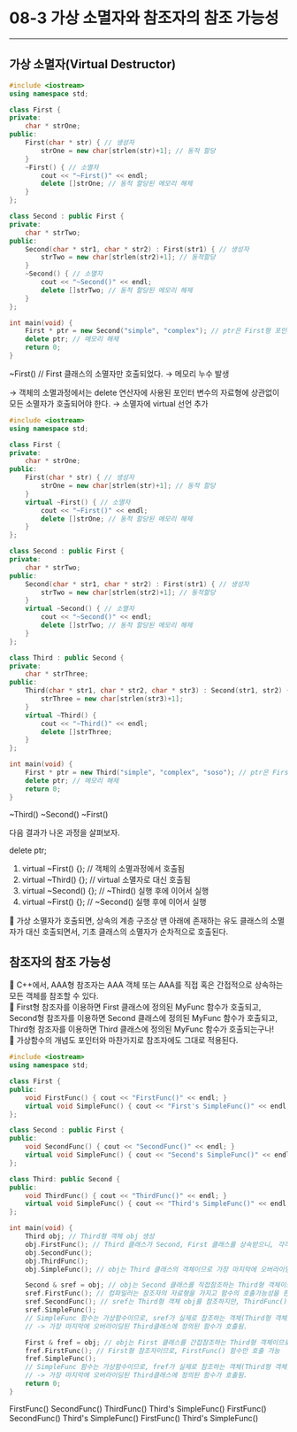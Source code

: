 # 08-3 가상 소멸자와 참조자의 참조 가능성

---

## 가상 소멸자(Virtual Destructor)

```cpp
#include <iostream>
using namespace std;

class First {
private:
    char * strOne;
public:
    First(char * str) { // 생성자
        strOne = new char[strlen(str)+1]; // 동적 할당
    }
    ~First() { // 소멸자
        cout << "~First()" << endl;
        delete []strOne; // 동적 할당된 메모리 해제
    }
};

class Second : public First {
private:
    char * strTwo;
public:
    Second(char * str1, char * str2) : First(str1) { // 생성자
        strTwo = new char[strlen(str2)+1]; // 동적할당
    }
    ~Second() { // 소멸자
        cout << "~Second()" << endl;
        delete []strTwo; // 동적 할당된 메모리 해제
    }
};

int main(void) {
    First * ptr = new Second("simple", "complex"); // ptr은 First형 포인터 변수이고, Second 클래스의 객체를 가리킴
    delete ptr; // 메모리 해제
    return 0;
}
```

~First() // First 클래스의 소멸자만 호출되었다. → 메모리 누수 발생

→ 객체의 소멸과정에서는 delete 연산자에 사용된 포인터 변수의 자료형에 상관없이 모든 소멸자가 호출되어야 한다. → 소멸자에 virtual 선언 추가

```cpp
#include <iostream>
using namespace std;

class First {
private:
    char * strOne;
public:
    First(char * str) { // 생성자
        strOne = new char[strlen(str)+1]; // 동적 할당
    }
    virtual ~First() { // 소멸자
        cout << "~First()" << endl;
        delete []strOne; // 동적 할당된 메모리 해제
    }
};

class Second : public First {
private:
    char * strTwo;
public:
    Second(char * str1, char * str2) : First(str1) { // 생성자
        strTwo = new char[strlen(str2)+1]; // 동적할당
    }
    virtual ~Second() { // 소멸자
        cout << "~Second()" << endl;
        delete []strTwo; // 동적 할당된 메모리 해제
    }
};

class Third : public Second {
private:
    char * strThree;
public:
    Third(char * str1, char * str2, char * str3) : Second(str1, str2) {
        strThree = new char[strlen(str3)+1];
    }
    virtual ~Third() {
        cout << "~Third()" << endl;
        delete []strThree;
    }
};

int main(void) {
    First * ptr = new Third("simple", "complex", "soso"); // ptr은 First형 포인터 변수이고, Third 클래스의 객체를 가리킴
    delete ptr; // 메모리 해제
    return 0;
}
```

~Third()
~Second()
~First()

다음 결과가 나온 과정을 살펴보자.

delete ptr;

1. virtual ~First() {}; // 객체의 소멸과정에서 호출됨
2. virtual ~Third() {}; // virtual 소멸자로 대신 호출됨
3. virtual ~Second() {}; // ~Third() 실행 후에 이어서 실행
4. virtual ~First() {}; // ~Second() 실행 후에 이어서 실행

<aside>
📌 가상 소멸자가 호출되면, 상속의 계층 구조상 맨 아래에 존재하는 유도 클래스의 소멸자가 대신 호출되면서, 기초 클래스의 소멸자가 순차적으로 호출된다.

</aside>

## 참조자의 참조 가능성

<aside>
📌 C++에서, AAA형 참조자는 AAA 객체 또는 AAA를 직접 혹은 간접적으로 상속하는 모든 객체를 참조할 수 있다.

</aside>

<aside>
📌 First형 참조자를 이용하면 First 클래스에 정의된 MyFunc 함수가 호출되고, Second형 참조자를 이용하면 Second 클래스에 정의된 MyFunc 함수가 호출되고, Third형 참조자를 이용하면 Third 클래스에 정의된 MyFunc 함수가 호출되는구나!

</aside>

<aside>
📌 가상함수의 개념도 포인터와 마찬가지로 참조자에도 그대로 적용된다.

</aside>

```cpp
#include <iostream>
using namespace std;

class First {
public:
    void FirstFunc() { cout << "FirstFunc()" << endl; }
    virtual void SimpleFunc() { cout << "First's SimpleFunc()" << endl; } // virtual 선언
};

class Second : public First {
public:
    void SecondFunc() { cout << "SecondFunc()" << endl; }
    virtual void SimpleFunc() { cout << "Second's SimpleFunc()" << endl; } // virtual 선언
};

class Third: public Second {
public:
    void ThirdFunc() { cout << "ThirdFunc()" << endl; }
    virtual void SimpleFunc() { cout << "Third's SimpleFunc()" << endl; } // virtual 선언
};

int main(void) {
    Third obj; // Third형 객체 obj 생성
    obj.FirstFunc(); // Third 클래스가 Second, First 클래스를 상속받으니, 각각의 멤버변수 호출 가능
    obj.SecondFunc();
    obj.ThirdFunc();
    obj.SimpleFunc(); // obj는 Third 클래스의 객체이므로 가장 마지막에 오버라이딩 된 Third 클래스의 SimpleFunc를 호출

    Second & sref = obj; // obj는 Second 클래스를 직접참조하는 Third형 객체이므로, Second형 참조자로 참조 가능
    sref.FirstFunc(); // 컴파일러는 참조자의 자료형을 가지고 함수의 호출가능성을 판단하기 때문에
    sref.SecondFunc(); // sref는 Third형 객체 obj를 참조하지만, ThirdFunc() 함수는 호출 불가능
    sref.SimpleFunc();
    // SimpleFunc 함수는 가상함수이므로, sref가 실제로 참조하는 객체(Third형 객체)를 대상으로 함수 호출
    // -> 가장 마지막에 오버라이딩된 Third클래스에 정의된 함수가 호출됨.

    First & fref = obj; // obj는 First 클래스를 간접참조하는 Third형 객체이므로, First형 참조자로 참조 가능
    fref.FirstFunc(); // First형 참조자이므로, FirstFunc() 함수만 호출 가능
    fref.SimpleFunc();
    // SimpleFunc 함수는 가상함수이므로, fref가 실제로 참조하는 객체(Third형 객체)를 대상으로 함수 호출
    // -> 가장 마지막에 오버라이딩된 Third클래스에 정의된 함수가 호출됨.
    return 0;
}
```

FirstFunc()
SecondFunc()
ThirdFunc()
Third's SimpleFunc()
FirstFunc()
SecondFunc()
Third's SimpleFunc()
FirstFunc()
Third's SimpleFunc()